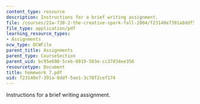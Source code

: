 ```yaml
---
content_type: resource
description: Instructions for a brief writing assignment.
file: /courses/21w-730-2-the-creative-spark-fall-2004/f23140e7391a8ddf5ae13c78f2cef174_homework_7.pdf
file_type: application/pdf
learning_resource_types:
- Assignments
ocw_type: OCWFile
parent_title: Assignments
parent_type: CourseSection
parent_uid: bc95e690-5ceb-0919-503e-cc37d34ee356
resourcetype: Document
title: homework_7.pdf
uid: f23140e7-391a-8ddf-5ae1-3c78f2cef174
---
```

Instructions for a brief writing assignment.

